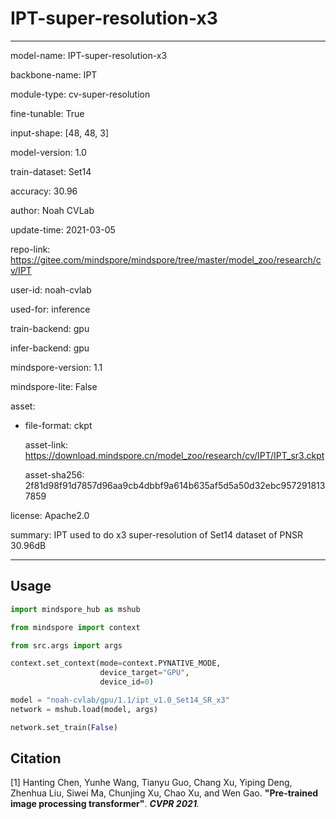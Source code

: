 # IPT-super-resolution-x3

---

model-name: IPT-super-resolution-x3

backbone-name: IPT

module-type: cv-super-resolution

fine-tunable: True

input-shape: [48, 48, 3]

model-version: 1.0

train-dataset: Set14

accuracy: 30.96

author: Noah CVLab

update-time: 2021-03-05

repo-link: <https://gitee.com/mindspore/mindspore/tree/master/model_zoo/research/cv/IPT>

user-id: noah-cvlab

used-for: inference

train-backend: gpu

infer-backend: gpu

mindspore-version: 1.1

mindspore-lite: False

asset:

- file-format: ckpt

  asset-link: <https://download.mindspore.cn/model_zoo/research/cv/IPT/IPT_sr3.ckpt>

  asset-sha256: 2f81d98f91d7857d96aa9cb4dbbf9a614b635af5d5a50d32ebc9572918137859

license: Apache2.0

summary: IPT used to do x3 super-resolution of Set14 dataset of PNSR 30.96dB

---

## Usage

```python
import mindspore_hub as mshub

from mindspore import context

from src.args import args

context.set_context(mode=context.PYNATIVE_MODE,
                    device_target="GPU",
                    device_id=0)

model = "noah-cvlab/gpu/1.1/ipt_v1.0_Set14_SR_x3"
network = mshub.load(model, args)

network.set_train(False)
```

## Citation

[1] Hanting Chen, Yunhe Wang, Tianyu Guo, Chang Xu, Yiping Deng, Zhenhua Liu, Siwei Ma, Chunjing Xu, Chao Xu, and Wen Gao. **"Pre-trained image processing transformer"**. <i>**CVPR 2021**.</i>